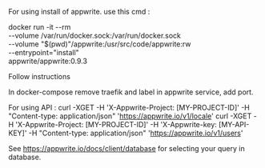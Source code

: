 For using install of appwrite.
use this cmd :

docker run -it --rm \
    --volume /var/run/docker.sock:/var/run/docker.sock \
    --volume "$(pwd)"/appwrite:/usr/src/code/appwrite:rw \
    --entrypoint="install" \
    appwrite/appwrite:0.9.3

Follow instructions

In docker-compose remove traefik and label in appwrite service, add port.

For using API :
curl -XGET -H 'X-Appwrite-Project: [MY-PROJECT-ID]' -H "Content-type: application/json" 'https://appwrite.io/v1/locale'
curl -XGET -H 'X-Appwrite-Project: [MY-PROJECT-ID]' -H 'X-Appwrite-key: [MY-API-KEY]' -H "Content-type: application/json" 'https://appwrite.io/v1/users'

See https://appwrite.io/docs/client/database for selecting your query in database.
